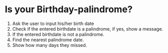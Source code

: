 # Is your Birthday-palindrome?

1. Ask the user to input his/her birth date
2. Check if the entered birthdate is a palindrome, if yes, show a message.
3. If the entered birthdate is not a palindrome.
4. Find the nearest palindrome date.
5. Show how many days they missed.
